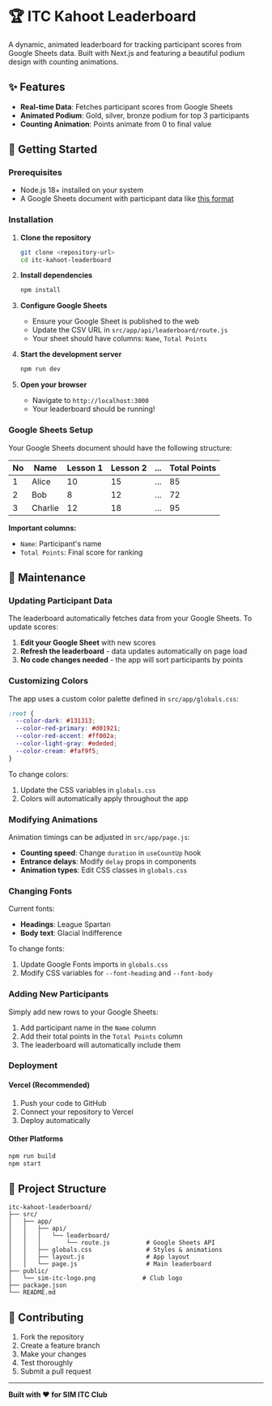 # 🏆 ITC Kahoot Leaderboard

A dynamic, animated leaderboard for tracking participant scores from Google Sheets data. Built with Next.js and featuring a beautiful podium design with counting animations.

## ✨ Features

- **Real-time Data**: Fetches participant scores from Google Sheets
- **Animated Podium**: Gold, silver, bronze podium for top 3 participants
- **Counting Animation**: Points animate from 0 to final value

## 🚀 Getting Started

### Prerequisites

- Node.js 18+ installed on your system
- A Google Sheets document with participant data like [this format](https://docs.google.com/spreadsheets/d/1jeOni4L-EtVD_sJS8NVoeYO1bs10RSQtqY4gg9ruPRc/edit?usp=sharing)

### Installation

1. **Clone the repository**
   ```bash
   git clone <repository-url>
   cd itc-kahoot-leaderboard
   ```

2. **Install dependencies**
   ```bash
   npm install
   ```

3. **Configure Google Sheets**
   - Ensure your Google Sheet is published to the web
   - Update the CSV URL in `src/app/api/leaderboard/route.js`
   - Your sheet should have columns: `Name`, `Total Points`

4. **Start the development server**
   ```bash
   npm run dev
   ```

5. **Open your browser**
   - Navigate to `http://localhost:3000`
   - Your leaderboard should be running!

### Google Sheets Setup

Your Google Sheets document should have the following structure:

| No | Name    | Lesson 1 | Lesson 2 | ... | Total Points |
|----|---------|----------|----------|-----|--------------|
| 1  | Alice   | 10       | 15       | ... | 85           |
| 2  | Bob     | 8        | 12       | ... | 72           |
| 3  | Charlie | 12       | 18       | ... | 95           |

**Important columns:**
- `Name`: Participant's name
- `Total Points`: Final score for ranking

## 🔧 Maintenance

### Updating Participant Data

The leaderboard automatically fetches data from your Google Sheets. To update scores:

1. **Edit your Google Sheet** with new scores
2. **Refresh the leaderboard** - data updates automatically on page load
3. **No code changes needed** - the app will sort participants by points

### Customizing Colors

The app uses a custom color palette defined in `src/app/globals.css`:

```css
:root {
  --color-dark: #131313;
  --color-red-primary: #d01921;
  --color-red-accent: #ff002a;
  --color-light-gray: #ededed;
  --color-cream: #faf9f5;
}
```

To change colors:
1. Update the CSS variables in `globals.css`
2. Colors will automatically apply throughout the app

### Modifying Animations

Animation timings can be adjusted in `src/app/page.js`:

- **Counting speed**: Change `duration` in `useCountUp` hook
- **Entrance delays**: Modify `delay` props in components
- **Animation types**: Edit CSS classes in `globals.css`

### Changing Fonts

Current fonts:
- **Headings**: League Spartan
- **Body text**: Glacial Indifference

To change fonts:
1. Update Google Fonts imports in `globals.css`
2. Modify CSS variables for `--font-heading` and `--font-body`

### Adding New Participants

Simply add new rows to your Google Sheets:
1. Add participant name in the `Name` column
2. Add their total points in the `Total Points` column
3. The leaderboard will automatically include them

### Deployment

#### Vercel (Recommended)
1. Push your code to GitHub
2. Connect your repository to Vercel
3. Deploy automatically

#### Other Platforms
```bash
npm run build
npm start
```

## 📁 Project Structure

```
itc-kahoot-leaderboard/
├── src/
│   ├── app/
│   │   ├── api/
│   │   │   └── leaderboard/
│   │   │       └── route.js          # Google Sheets API
│   │   ├── globals.css               # Styles & animations
│   │   ├── layout.js                 # App layout
│   │   └── page.js                   # Main leaderboard
├── public/
│   └── sim-itc-logo.png             # Club logo
├── package.json
└── README.md
```

## 🤝 Contributing

1. Fork the repository
2. Create a feature branch
3. Make your changes
4. Test thoroughly
5. Submit a pull request

---

**Built with ❤️ for SIM ITC Club**
